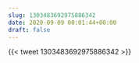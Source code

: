 ```yaml
---
slug: 1303483692975886342
date: 2020-09-09 00:01:44+00:00
draft: false
---
```


{{< tweet 1303483692975886342 >}}

